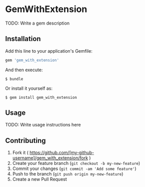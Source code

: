 # GemWithExtension

TODO: Write a gem description

## Installation

Add this line to your application's Gemfile:

```ruby
gem 'gem_with_extension'
```

And then execute:

    $ bundle

Or install it yourself as:

    $ gem install gem_with_extension

## Usage

TODO: Write usage instructions here

## Contributing

1. Fork it ( https://github.com/[my-github-username]/gem_with_extension/fork )
2. Create your feature branch (`git checkout -b my-new-feature`)
3. Commit your changes (`git commit -am 'Add some feature'`)
4. Push to the branch (`git push origin my-new-feature`)
5. Create a new Pull Request
